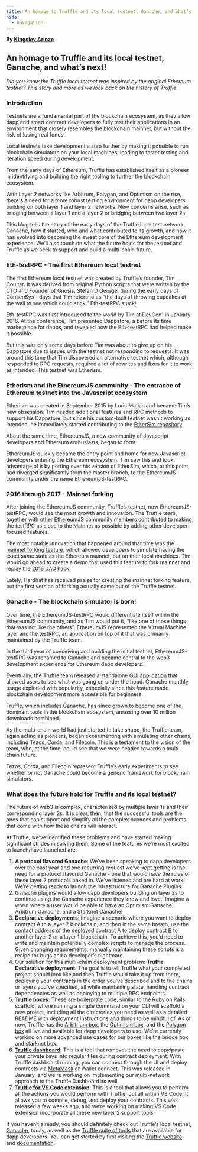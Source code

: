 ```yaml
---
title: An homage to Truffle and its local testnet, Ganache, and what’s next!
hide:
  - navigation
---
```


**By [Kingsley Arinze](https://twitter.com/heydamali)**

## An homage to Truffle and its local testnet, Ganache, and what’s next!

*Did you know the Truffle local testnet was inspired by the original Ethereum testnet? This story and more as we look back on the history of Truffle.*

### Introduction

Testnets are a fundamental part of the blockchain ecosystem, as they allow dapp and smart contract developers to fully test their applications in an environment that closely resembles the blockchain mainnet, but without the risk of losing real funds.

Local testnets take development a step further by making it possible to run blockchain simulators on your local machines, leading to faster testing and iteration speed during development.

From the early days of Ethereum, Truffle has established itself as a pioneer in identifying and building the right tooling to further the blockchain ecosystem.

With Layer 2 networks like Arbitrum, Polygon, and Optimism on the rise, there's a need for a more robust testing environment for dapp developers building on both layer 1 and layer 2 networks. New concerns arise, such as bridging between a layer 1 and a layer 2 or bridging between two layer 2s.

This blog tells the story of  the early days of the Truffle local test network, Ganache, how it started, who and what contributed to its growth, and how it has evolved into becoming the sweet core of the Ethereum development experience. We’ll also touch on what the future holds for the testnet and Truffle as we seek to support and build a multi-chain future.

### Eth-testRPC - The first Ethereum local testnet

The first Ethereum local testnet was created by Truffle’s founder, Tim Coulter. It was derived from original Python scripts that were written by the CTO and Founder of Gnosis, Stefan D George, during the early days of ConsenSys - days that Tim refers to as “the days of throwing cupcakes at the wall to see which could stick.” Eth-testRPC stuck!

Eth-testRPC was first introduced to the world by Tim at DevCon1 in January 2016. At the conference, Tim presented Dappstore, a before its time marketplace for dapps, and revealed how the Eth-testRPC had helped make it possible. 

But this was only some days before Tim was about to give up on his Dappstore due to issues with the testnet not responding to requests. It was around this time that Tim discovered an alternative testnet which, although responded to RPC requests, required a lot of rewrites and fixes for it to work as intended. This testnet was Etherism.

### Etherism and the EthereumJS community  - The entrance of Ethereum testnet into the Javascript ecosystem

Etherism was created in September 2015 by Luris Matias and became Tim’s new obsession.  Tim needed additional features and RPC methods to support his Dappstore, but since his custom-built testnet wasn’t working as intended, he immediately started contributing to the [EtherSim repository](https://github.com/iurimatias/EtherSim).

About the same time, EthereumJS, a new community of Javascript developers and Ethereum enthusiasts, began to form. 

EthereumJS quickly became the entry point and home for new Javascript developers entering the Ethereum ecosystem. Tim saw this and took advantage of it by porting over his version of EtherSim, which, at this point, had diverged significantly from the master branch, to the EthereumJS community under the name EthereumJS-testRPC. 

### 2016 through 2017 - Mainnet forking

After joining the EthereumJS community, Truffle’s testnet, now EthereumJS-testRPC, would see the most growth and innovation. The Truffle team, together with other EthereumJS community members contributed to making the testRPC as close to the Mainnet as possible by adding other developer-focused features.

The most notable innovation that happened around that time was the [mainnet forking feature](https://trufflesuite.com/blog/introducing-ganache-7/#1-zero-config-mainnet-forking), which allowed developers to simulate having the exact same state as the Ethereum mainnet, but on their local machines. Tim would go ahead to create a demo that used this feature to fork mainnet and replay the [2016 DAO hack](https://www.reddit.com/r/ethereum/comments/4yd1o4/testrpc_teaser_instantaneous_forking_coming_soon/).

Lately, Hardhat has received praise for creating the mainnet forking feature, but the first version of forking actually came out of the Truffle testnet.

### Ganache - The blockchain simulator is born!

Over time, the EthereumJS-testRPC would differentiate itself within the EthereumJS community, and as Tim would put it, “like one of those things that was not like the others”. EthereumJS represented the Virtual Machine layer and the testRPC, an application on top of it that was primarily maintained by the Truffle team.

In the third year of conceiving and building the initial testnet, EthereumJS-testRPC was renamed to Ganache and became central to the web3 development experience for Ethereum dapp developers.

Eventually, the Truffle team released a standalone [GUI application](http://trufflesuite.com/ganache/) that allowed users to see what was going on under the hood. Ganache monthly usage exploded with popularity, especially since this feature made blockchain development more accessible for beginners.

Truffle, which includes Ganache, has since grown to become one of the dominant tools in the blockchain ecosystem, amassing over 10 million downloads combined.

As the multi-chain world had just started to take shape, the Truffle team, again acting as pioneers, began experimenting with  simulating other chains, including Tezos, Corda, and Filecoin. This is a testament to the vision of the team, who, at the time, could see that we were headed towards a multi-chain future.

Tezos, Corda, and Filecoin represent Truffle’s early experiments to see whether or not Ganache could become a generic framework for blockchain simulators.

### What does the future hold for Truffle and its local testnet?

The future of web3 is complex, characterized by multiple layer 1s and their corresponding layer 2s. It is clear, then, that the successful tools are the ones that can support and simplify all the complex nuances and problems that come with how these chains will interact.

At Truffle, we’ve identified these problems and have started making significant strides in solving them. Some of the features we’re most excited to launch/have launched are:

1. **A protocol flavored Ganache**: We’ve been speaking to dapp developers over the past year and one recurring request we’ve kept getting is the need for a protocol flavored Ganache - one that would have the rules of these layer 2 protocols baked in. We’ve listened and are hard at work! We’re getting ready to launch the infrastructure for Ganache Plugins.
1. Ganache plugins would allow dapp developers building on layer 2s to continue using the Ganache experience they know and love.. Imagine a world where a user would be able to have an Optimism Ganache, Arbitrum Ganache, and a Starknet Ganache!
1. **Declarative deployments**: Imagine a scenario where you want to deploy contract A to a layer 2 blockchain, and then in the same breath, use the contact address of the deployed contract A to deploy contract B to another layer 2 or a layer 1 blockchain. To achieve this, you’d need to write and maintain potentially complex scripts to manage the process. Given changing requirements, manually maintaining these scripts is a recipe for bugs and a developer’s nightmare.
1. Our solution for this multi-chain deployment problem: **Truffle Declarative deployment**. The goal is to tell Truffle what your completed project should look like and then Truffle would take it up from there, deploying your contracts in the order you’ve described and to the chains or layers you’ve specified, all while maintaining state, handling contract dependencies as well as deploying to multiple RPC endpoints.
1. [**Truffle boxes**](https://trufflesuite.com/boxes/): These are boilerplate code, similar to the Ruby on Rails scaffold, where running a simple command on your CLI will scaffold a new project, including all the directories you need as well as a detailed README with deployment instructions and things to be mindful of. As of now, Truffle has the [Arbitrium box](https://trufflesuite.com/boxes/arbitrum/), the [Optimism box](https://trufflesuite.com/boxes/optimism/), and the [Polygon box](https://trufflesuite.com/boxes/polygon/) all live and available for dapp developers to use. We’re currently working on more advanced use cases for our boxes like the bridge box and starknet box.
1. [**Truffle dashboard**](https://trufflesuite.com/docs/truffle/getting-started/using-the-truffle-dashboard/): This is a tool that removes the need to copy/paste your private keys into regular files during contract deployment. With Truffle dashboard running, you can connect through the UI and deploy contracts via [MetaMask](https://metamask.io/) or Wallet connect. This was released in January, and we’re working on implementing our multi-network approach to the Truffle Dashboard as well.
1. [**Truffle for VS Code extension**](https://marketplace.visualstudio.com/items?itemName=trufflesuite-csi.truffle-vscode): This is a tool that allows you to perform all the actions you would perform with Truffle, but all within VS Code. It allows you to compile, debug, and deploy your contracts. This was released a few weeks ago, and we’re working on making VS Code extension incorporate all these new layer 2 support tools.

If you haven’t already, you should definitely check out Truffle’s local testnet, [Ganache](https://trufflesuite.com/docs/ganache/), today, as well as the [Truffle suite of tools](https://trufflesuite.com/docs/) that are available for dapp developers. You can get started by first visiting the [Truffle website](https://trufflesuite.com/) and [documentation](https://trufflesuite.com/docs/).
